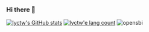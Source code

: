 ### Hi there 👋

<!--
**lyctw/lyctw** is a ✨ _special_ ✨ repository because its `README.md` (this file) appears on your GitHub profile.

Here are some ideas to get you started:


- 🌱 I’m currently learning ...
- 👯 I’m looking to collaborate on ...
- 🤔 I’m looking for help with ...
- 💬 Ask me about ...
- 📫 How to reach me: ...
- 😄 Pronouns: ...
- ⚡ Fun fact: ...
-->


[![lyctw's GitHub stats](https://github-readme-stats.vercel.app/api?username=lyctw&show_icons=true&theme=gruvbox)](https://github.com/anuraghazra/github-readme-stats)
[![lyctw'e lang count](https://github-readme-stats.vercel.app/api/top-langs/?username=lyctw&langs_count=8&theme=gruvbox&layout=compact)](https://github.com/anuraghazra/github-readme-stats)
![![opensbi](https://github-readme-stats.vercel.app/api/pin/?username=lyctw&repo=opensbi&theme=gruvbox)](https://github.com/anuraghazra/github-readme-stats)
